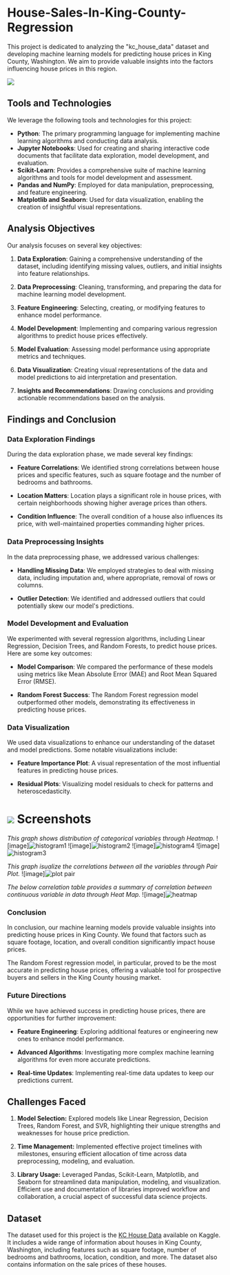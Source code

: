 # House-Sales-In-King-County-Regression
This project is dedicated to analyzing the "kc_house_data" dataset and developing machine learning models for predicting house prices in King County, Washington. We aim to provide valuable insights into the factors influencing house prices in this region.

<img src= "https://media.tenor.com/Dyg_gZa4Vl4AAAAC/for-sale.gif">

## Tools and Technologies

We leverage the following tools and technologies for this project:

- **Python**: The primary programming language for implementing machine learning algorithms and conducting data analysis.
- **Jupyter Notebooks**: Used for creating and sharing interactive code documents that facilitate data exploration, model development, and evaluation.
- **Scikit-Learn**: Provides a comprehensive suite of machine learning algorithms and tools for model development and assessment.
- **Pandas and NumPy**: Employed for data manipulation, preprocessing, and feature engineering.
- **Matplotlib and Seaborn**: Used for data visualization, enabling the creation of insightful visual representations.

## Analysis Objectives

Our analysis focuses on several key objectives:

1. **Data Exploration**: Gaining a comprehensive understanding of the dataset, including identifying missing values, outliers, and initial insights into feature relationships.

2. **Data Preprocessing**: Cleaning, transforming, and preparing the data for machine learning model development.

3. **Feature Engineering**: Selecting, creating, or modifying features to enhance model performance.

4. **Model Development**: Implementing and comparing various regression algorithms to predict house prices effectively.

5. **Model Evaluation**: Assessing model performance using appropriate metrics and techniques.

6. **Data Visualization**: Creating visual representations of the data and model predictions to aid interpretation and presentation.

7. **Insights and Recommendations**: Drawing conclusions and providing actionable recommendations based on the analysis.

## Findings and Conclusion

### Data Exploration Findings

During the data exploration phase, we made several key findings:

- **Feature Correlations**: We identified strong correlations between house prices and specific features, such as square footage and the number of bedrooms and bathrooms.
  
- **Location Matters**: Location plays a significant role in house prices, with certain neighborhoods showing higher average prices than others.

- **Condition Influence**: The overall condition of a house also influences its price, with well-maintained properties commanding higher prices.

### Data Preprocessing Insights

In the data preprocessing phase, we addressed various challenges:

- **Handling Missing Data**: We employed strategies to deal with missing data, including imputation and, where appropriate, removal of rows or columns.

- **Outlier Detection**: We identified and addressed outliers that could potentially skew our model's predictions.

### Model Development and Evaluation

We experimented with several regression algorithms, including Linear Regression, Decision Trees, and Random Forests, to predict house prices. Here are some key outcomes:

- **Model Comparison**: We compared the performance of these models using metrics like Mean Absolute Error (MAE) and Root Mean Squared Error (RMSE).

- **Random Forest Success**: The Random Forest regression model outperformed other models, demonstrating its effectiveness in predicting house prices.

### Data Visualization

We used data visualizations to enhance our understanding of the dataset and model predictions. Some notable visualizations include:

- **Feature Importance Plot**: A visual representation of the most influential features in predicting house prices.

- **Residual Plots**: Visualizing model residuals to check for patterns and heteroscedasticity.

# <img src="https://www.getcloudapp.com/wp-content/uploads/2021/03/5aebb952e4867ce13f4d308f_laptop_gif_trans.gif" > Screenshots
*This graph shows distribution of categorical variables through Heatmap.*
![image]![histogram1](https://github.com/goldenbkj1/House-Sales-In-King-County-Regression/assets/114793267/a4f1cd0c-5bf4-4ae6-8e61-cd8fddf36a91)
![image]![histogram2](https://github.com/goldenbkj1/House-Sales-In-King-County-Regression/assets/114793267/38aef265-90ef-4368-abca-a550bde28a66)
![image]![histogram4](https://github.com/goldenbkj1/House-Sales-In-King-County-Regression/assets/114793267/6e994e40-0989-4f12-ba35-b7ade1e81417)
![image]![histogram3](https://github.com/goldenbkj1/House-Sales-In-King-County-Regression/assets/114793267/7728694c-69b0-4666-9181-053167e20c9f)

*This graph isualize the correlations between all the variables through Pair Plot.*
![image]![plot pair](https://github.com/goldenbkj1/House-Sales-In-King-County-Regression/assets/114793267/4c9028b8-5ea1-4182-a9cf-e20ef8fd9126)

*The below correlation table provides a summary of correlation between continuous variable in data through Heat Map.*
![image]![heatmap](https://github.com/goldenbkj1/House-Sales-In-King-County-Regression/assets/114793267/b74d1f58-e3ef-4d2b-b555-b9f849f8e460)








### Conclusion

In conclusion, our machine learning models provide valuable insights into predicting house prices in King County. We found that factors such as square footage, location, and overall condition significantly impact house prices.

The Random Forest regression model, in particular, proved to be the most accurate in predicting house prices, offering a valuable tool for prospective buyers and sellers in the King County housing market.

### Future Directions

While we have achieved success in predicting house prices, there are opportunities for further improvement:

- **Feature Engineering**: Exploring additional features or engineering new ones to enhance model performance.

- **Advanced Algorithms**: Investigating more complex machine learning algorithms for even more accurate predictions.

- **Real-time Updates**: Implementing real-time data updates to keep our predictions current.

## Challenges Faced

1. **Model Selection:** Explored models like Linear Regression, Decision Trees, Random Forest, and SVR, highlighting their unique strengths and weaknesses for house price prediction.

2. **Time Management:** Implemented effective project timelines with milestones, ensuring efficient allocation of time across data preprocessing, modeling, and evaluation.

3. **Library Usage:** Leveraged Pandas, Scikit-Learn, Matplotlib, and Seaborn for streamlined data manipulation, modeling, and visualization. Efficient use and documentation of libraries improved workflow and collaboration, a crucial aspect of successful data science projects.

## Dataset

The dataset used for this project is the [KC House Data](https://www.kaggle.com/datasets/shivachandel/kc-house-data) available on Kaggle. It includes a wide range of information about houses in King County, Washington, including features such as square footage, number of bedrooms and bathrooms, location, condition, and more. The dataset also contains information on the sale prices of these houses.
